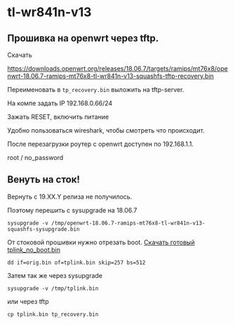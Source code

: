 # tl-wr841n-v13

## Прошивка на openwrt через tftp.

Скачать

https://downloads.openwrt.org/releases/18.06.7/targets/ramips/mt76x8/openwrt-18.06.7-ramips-mt76x8-tl-wr841n-v13-squashfs-tftp-recovery.bin

Переименовать в `tp_recovery.bin` выложить на tftp-server.

На компе задать IP 192.168.0.66/24


Зажать RESET, включить питание

Удобно пользоваться wireshark, чтобы смотреть что происходит. 

После перезагрузки роутер с openwrt доступен по 192.168.1.1.

root / no_password


## Венуть на сток!

Вернуть с 19.ХХ.Y релиза не получилось.

Поэтому перешить с sysupgrade на 18.06.7

`sysupgrade -v /tmp/openwrt-18.06.7-ramips-mt76x8-tl-wr841n-v13-squashfs-sysupgrade.bin`

От стоковой прошивки нужно отрезать boot. [Скачать готовый tplink_no_boot.bin](https://github.com/smithy1208/same_how_to/raw/master/tplink.bin)

`dd if=orig.bin of=tplink.bin skip=257 bs=512`

Затем так же через sysupgrade 

`sysupgrade -v /tmp/tplink.bin`

или через tftp

`cp tplink.bin tp_recovery.bin`
